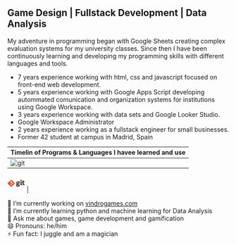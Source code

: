 ## Game Design | Fullstack Development | Data Analysis


My adventure in programming began with Google Sheets creating complex evaluation systems for my university classes.
Since then I have been continuously learning and developing my programming skills with different languages and tools.

- 7 years experience working with html, css and javascript focused on front-end web development.
- 5 years experience working with Google Apps Script developing autommated comunication and organization systems for institutions using Google Workspace.
- 3 years experience working with data sets and Google Looker Studio.
- Google Workspace Administrator
- 2 years experience working as a fullstack engineer for small businesses.
- Former 42 student at campus in Madrid, Spain

| **Timelin of Programs & Languages I havee learned and use** |
|----|
| <img src="[https://github.com/devicons/devicon/blob/master/icons/git/git-original-wordmark.svg](https://upload.wikimedia.org/wikipedia/commons/thumb/a/aa/GSheets.svg/2048px-GSheets.svg.png)" alt="git" width="40" height="40"/>  
<img src="https://github.com/devicons/devicon/blob/master/icons/git/git-original-wordmark.svg" alt="git" width="40" height="40"/>  
|


🔭 I’m currently working on [vindrogames.com](https://www.vindrogames.com/)<br />
🌱 I’m currently learning python and machine learning for Data Analysis<br />
💬 Ask me about games, game development and gamification<br />
😄 Pronouns: he/him<br />
⚡ Fun fact: I juggle and am a magician<br />
